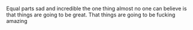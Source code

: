 Equal parts sad and incredible the one thing almost no one can believe is that things are going to be great. That things are going to be fucking amazing

